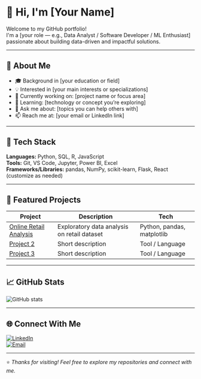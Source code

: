 # 👋 Hi, I'm [Your Name]

Welcome to my GitHub portfolio!  
I'm a [your role — e.g., Data Analyst / Software Developer / ML Enthusiast] passionate about building data-driven and impactful solutions.

---

## 🚀 About Me
- 🎓 Background in [your education or field]
- 💡 Interested in [your main interests or specializations]
- 🔭 Currently working on: [project name or focus area]
- 🌱 Learning: [technology or concept you’re exploring]
- 💬 Ask me about: [topics you can help others with]
- 📫 Reach me at: [your email or LinkedIn link]

---

## 🧰 Tech Stack
**Languages:** Python, SQL, R, JavaScript  
**Tools:** Git, VS Code, Jupyter, Power BI, Excel  
**Frameworks/Libraries:** pandas, NumPy, scikit-learn, Flask, React (customize as needed)

---

## 📂 Featured Projects
| Project | Description | Tech |
|----------|--------------|------|
| [Online Retail Analysis](https://github.com/dmswlchlrh/online_retail_analysis_project) | Exploratory data analysis on retail dataset | Python, pandas, matplotlib |
| [Project 2](#) | Short description | Tool / Language |
| [Project 3](#) | Short description | Tool / Language |

---

## 📈 GitHub Stats
![GitHub stats](https://github-readme-stats.vercel.app/api?username=dmswlchlrh&show_icons=true&theme=default)

---

## 🌐 Connect With Me
[![LinkedIn](https://img.shields.io/badge/LinkedIn-blue?style=flat&logo=linkedin)](https://linkedin.com/in/yourprofile)  
[![Email](https://img.shields.io/badge/Email-Contact-lightgrey?style=flat&logo=gmail)](mailto:your.email@example.com)

---

⭐️ *Thanks for visiting! Feel free to explore my repositories and connect with me.*
